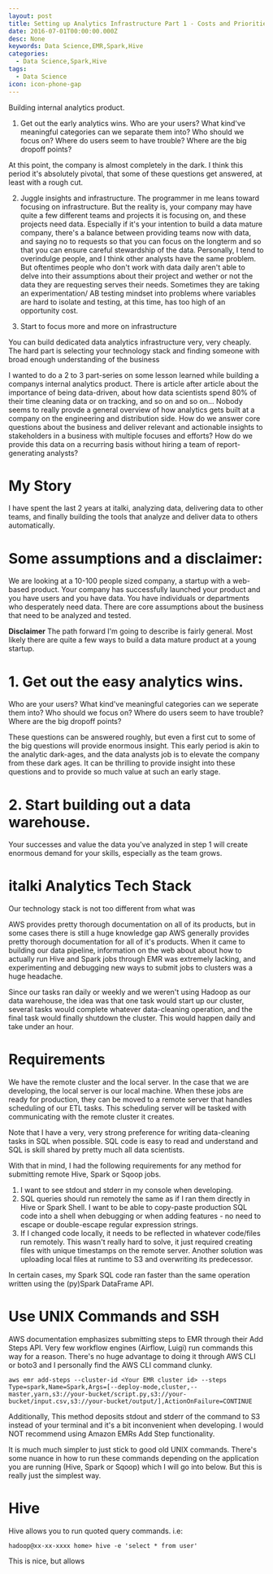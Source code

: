 ```yaml
---
layout: post
title: Setting up Analytics Infrastructure Part 1 - Costs and Priorities
date: 2016-07-01T00:00:00.000Z
desc: None
keywords: Data Science,EMR,Spark,Hive
categories:
  - Data Science,Spark,Hive
tags:
  - Data Science
icon: icon-phone-gap
---
```


Building internal analytics product.


1. Get out the early analytics wins.
 Who are your users? What kind've meaningful categories can we separate them into? Who should we focus on?
 Where do users seem to have trouble? Where are the big dropoff points?

At this point, the company is almost completely in the dark. I think this period it's absolutely pivotal, that some of
these questions get answered, at least with a rough cut.


2. Juggle insights and infrastructure.
The programmer in me leans toward focusing on infrastructure. But the reality is, your company may have quite a few different teams
and projects it is focusing on, and these projects need data. Especially if it's your intention to build a data mature company,
there's a balance between providing teams now with data, and saying no to requests so that you can focus on the longterm and so that
you can ensure careful stewardship of the data. Personally, I tend to overindulge people, and I think other analysts have the same problem.
But oftentimes people who don't work with data daily aren't able to delve into their assumptions about their project and wether or not
the data they are requesting serves their needs. Sometimes they are taking an experimentation/ AB testing mindset into problems where variables are hard to isolate and testing, at this time,
has too high of an opportunity cost.


3. Start to focus more and more on infrastructure




You can build dedicated data analytics infrastructure very, very cheaply. The hard part is selecting your technology stack
and finding someone with broad enough understanding of the business







I wanted to do a 2 to 3 part-series on some lesson learned while building a companys internal analytics product.
There is article after article about the importance of being data-driven, about how data scientists spend 80% of their
time cleaning data or on tracking, and so on and so on... Nobody seems to really provde
a general overview of how analytics gets built at a company on the engineering and distribution side. How do we answer core questions
about the business and deliver relevant and actionable insights to stakeholders in a business with multiple focuses and efforts? How do we
provide this data on a recurring basis without hiring a team of report-generating analysts?


# My Story
I have spent the last 2 years at italki, analyzing data, delivering data to other teams, and finally building the tools that
analyze and deliver data to others automatically.

# Some assumptions and a disclaimer:
We are looking at a 10-100 people sized company, a startup with a web-based product. Your company has successfully launched your product and you have users and you have data. You
have individuals or departments who desperately need data. There are core assumptions about the business that need to be analyzed and tested.

**Disclaimer**
The path forward I'm going to describe is fairly general. Most likely there are quite a few ways to build a data mature product at a young startup.

# 1. Get out the easy analytics wins.
 Who are your users? What kind've meaningful categories can we seperate them into? Who should we focus on?
 Where do users seem to have trouble? Where are the big dropoff points?

These questions can be answered roughly, but even a first cut to some of the big questions will provide enormous insight.
This early period is akin to the analytic dark-ages, and the data analysts job is to elevate the company from these dark ages.
It can be thrilling to provide insight into these questions and to provide so much value at such an early stage.

# 2. Start building out a data warehouse.
Your successes and value the data you've analyzed in step 1 will create enormous demand for your skills, especially as the team grows.


# italki Analytics Tech Stack
Our technology stack is not too different from what was



AWS provides pretty thorough documentation on all of its products, but in some cases there is still a huge knowledge gap
AWS generally provides pretty thorough documentation for all of it's products. When it came to building our data pipeline, information
on the web about about how to actually run Hive and Spark jobs through EMR was extremely lacking, and experimenting and debugging new
ways to submit jobs to clusters was a huge headache.

Since our tasks ran daily or weekly and we weren't using Hadoop as our data warehouse, the idea was that one task would start up our cluster,
several tasks would complete whatever data-cleaning operation, and the final task would finally shutdown the cluster. This would happen
daily and take under an hour.

# Requirements
We have the remote cluster and the local server. In the case that we are developing, the local server is our local machine. When these
jobs are ready for production, they can be moved to a remote server that handles scheduling of our ETL tasks. This scheduling server
will be tasked with communicating with the remote cluster it creates.

Note that I have a very, very strong preference for writing data-cleaning tasks in SQL when possible. SQL code is easy to read and understand
and SQL is skill shared by pretty much all data scientists.


With that in mind, I had the following requirements for any method for submitting remote Hive, Spark or Sqoop jobs.
1. I want to see stdout and stderr in my console when developing.
2. SQL queries should run remotely the same as if I ran them directly in Hive or Spark Shell. I want to be able to copy-paste production
SQL code into a shell when debugging or when adding features - no need to escape or double-escape regular expression strings.
3. If I changed code locally, it needs to be reflected in whatever code/files run remotely. This wasn't really hard to solve, it just
required creating files with unique timestamps on the remote server. Another solution was uploading local files at runtime to S3 and
overwriting its predecessor.

In certain cases, my Spark SQL code ran faster than the same operation written using the (py)Spark DataFrame API.

# Use UNIX Commands and SSH

AWS documentation emphasizes submitting steps to EMR through their Add Steps API. Very few workflow engines (Airflow, Luigi) run commands
this way for a reason. There's no huge advantage to doing it through AWS CLI or boto3 and I personally find the AWS CLI command clunky.
```
aws emr add-steps --cluster-id <Your EMR cluster id> --steps Type=spark,Name=Spark,Args=[--deploy-mode,cluster,--master,yarn,s3://your-bucket/script.py,s3://your-bucket/input.csv,s3://your-bucket/output/],ActionOnFailure=CONTINUE
```

Additionally, This method deposits stdout and stderr of the command to S3 instead of your terminal and it's a bit inconvenient when
developing. I would NOT recommend using Amazon EMRs Add Step functionality.

It is much much simpler to just stick to good old UNIX commands. There's some nuance in how to run these commands depending on the
application you are running (Hive, Spark or Sqoop) which I will go into below. But this is really just the simplest way.

# Hive
Hive allows you to run quoted query commands. i.e:

```
hadoop@xx-xx-xxxx home> hive -e 'select * from user'
````

This is nice, but allows

